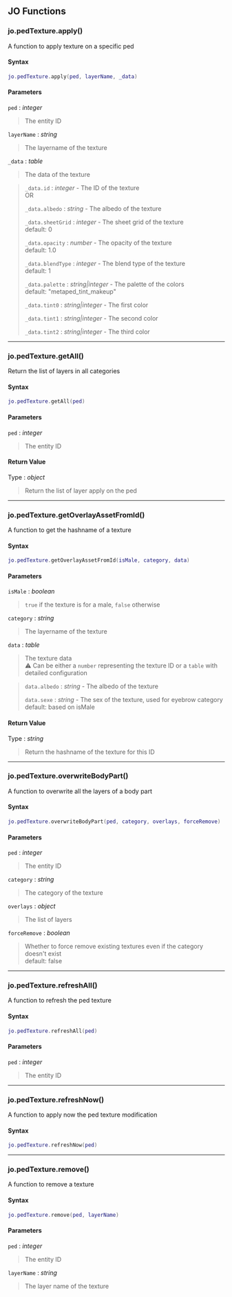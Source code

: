 
## JO Functions

### jo.pedTexture.apply()

<!-- @include: ./slots/headers.md#g_client|jo.pedTexture.apply -->

A function to apply texture on a specific ped <br>

<!-- @include: ./slots/descriptions.md#g_client|jo.pedTexture.apply -->

#### Syntax

```lua
jo.pedTexture.apply(ped, layerName, _data)

```

#### Parameters

`ped` : _integer_
> The entity ID
>

`layerName` : _string_
> The layername of the texture
>

`_data` : _table_

> The data of the texture
>

> `_data.id` : _integer_ - The ID of the texture <br> OR
> 
> `_data.albedo` : _string_ - The albedo of the texture
> 
> `_data.sheetGrid` : _integer_ - The sheet grid of the texture <br> default: 0 <BadgeOptional />
> 
> `_data.opacity` : _number_ - The opacity of the texture <br> default: 1.0 <BadgeOptional />
> 
> `_data.blendType` : _integer_ - The blend type of the texture <br> default: 1 <BadgeOptional />
> 
> `_data.palette` : _string|integer_ - The palette of the colors <br> default: "metaped_tint_makeup" <BadgeOptional />
> 
> `_data.tint0` : _string|integer_ - The first color <BadgeOptional />
> 
> `_data.tint1` : _string|integer_ - The second color <BadgeOptional />
> 
> `_data.tint2` : _string|integer_ - The third color <BadgeOptional />
> 

<!-- @include: ./slots/examples.md#g_client|jo.pedTexture.apply -->

<!-- @include: ./slots/footers.md#g_client|jo.pedTexture.apply -->

---

### jo.pedTexture.getAll()

<!-- @include: ./slots/headers.md#g_client|jo.pedTexture.getAll -->

Return the list of layers in all categories <br>

<!-- @include: ./slots/descriptions.md#g_client|jo.pedTexture.getAll -->

#### Syntax

```lua
jo.pedTexture.getAll(ped)

```

#### Parameters

`ped` : _integer_
> The entity ID
>

#### Return Value

Type : _object_

> Return the list of layer apply on the ped

<!-- @include: ./slots/examples.md#g_client|jo.pedTexture.getAll -->

<!-- @include: ./slots/footers.md#g_client|jo.pedTexture.getAll -->

---

### jo.pedTexture.getOverlayAssetFromId()

<!-- @include: ./slots/headers.md#g_client|jo.pedTexture.getOverlayAssetFromId -->

A function to get the hashname of a texture <br>

<!-- @include: ./slots/descriptions.md#g_client|jo.pedTexture.getOverlayAssetFromId -->

#### Syntax

```lua
jo.pedTexture.getOverlayAssetFromId(isMale, category, data)

```

#### Parameters

`isMale` : _boolean_
> `true` if the texture is for a male, `false` otherwise
>

`category` : _string_
> The layername of the texture
>

`data` : _table_

> The texture data <br> ⚠️ Can be either a `number` representing the texture ID or a `table` with detailed configuration
>

> `data.albedo` : _string_ - The albedo of the texture
> 
> `data.sexe` : _string_ - The sex of the texture, used for eyebrow category <br> default: based on isMale <BadgeOptional />
> 

#### Return Value

Type : _string_

> Return the hashname of the texture for this ID

<!-- @include: ./slots/examples.md#g_client|jo.pedTexture.getOverlayAssetFromId -->

<!-- @include: ./slots/footers.md#g_client|jo.pedTexture.getOverlayAssetFromId -->

---

### jo.pedTexture.overwriteBodyPart()

<!-- @include: ./slots/headers.md#g_client|jo.pedTexture.overwriteBodyPart -->

A function to overwrite all the layers of a body part <br>

<!-- @include: ./slots/descriptions.md#g_client|jo.pedTexture.overwriteBodyPart -->

#### Syntax

```lua
jo.pedTexture.overwriteBodyPart(ped, category, overlays, forceRemove)

```

#### Parameters

`ped` : _integer_
> The entity ID
>

`category` : _string_
> The category of the texture
>

`overlays` : _object_
> The list of layers
>

`forceRemove` : _boolean_ <BadgeOptional />
> Whether to force remove existing textures even if the category doesn't exist <br> default: false
>

<!-- @include: ./slots/examples.md#g_client|jo.pedTexture.overwriteBodyPart -->

<!-- @include: ./slots/footers.md#g_client|jo.pedTexture.overwriteBodyPart -->

---

### jo.pedTexture.refreshAll()

<!-- @include: ./slots/headers.md#g_client|jo.pedTexture.refreshAll -->

A function to refresh the ped texture <br>

<!-- @include: ./slots/descriptions.md#g_client|jo.pedTexture.refreshAll -->

#### Syntax

```lua
jo.pedTexture.refreshAll(ped)

```

#### Parameters

`ped` : _integer_
> The entity ID
>

<!-- @include: ./slots/examples.md#g_client|jo.pedTexture.refreshAll -->

<!-- @include: ./slots/footers.md#g_client|jo.pedTexture.refreshAll -->

---

### jo.pedTexture.refreshNow()

<!-- @include: ./slots/headers.md#g_client|jo.pedTexture.refreshNow -->

A function to apply now the ped texture modification <br>

<!-- @include: ./slots/descriptions.md#g_client|jo.pedTexture.refreshNow -->

#### Syntax

```lua
jo.pedTexture.refreshNow(ped)

```

<!-- @include: ./slots/examples.md#g_client|jo.pedTexture.refreshNow -->

<!-- @include: ./slots/footers.md#g_client|jo.pedTexture.refreshNow -->

---

### jo.pedTexture.remove()

<!-- @include: ./slots/headers.md#g_client|jo.pedTexture.remove -->

A function to remove a texture <br>

<!-- @include: ./slots/descriptions.md#g_client|jo.pedTexture.remove -->

#### Syntax

```lua
jo.pedTexture.remove(ped, layerName)

```

#### Parameters

`ped` : _integer_
> The entity ID
>

`layerName` : _string_
> The layer name of the texture
>

<!-- @include: ./slots/examples.md#g_client|jo.pedTexture.remove -->

<!-- @include: ./slots/footers.md#g_client|jo.pedTexture.remove -->

